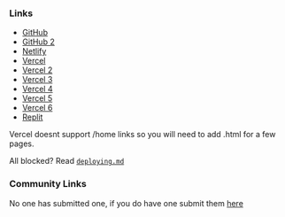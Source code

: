 ### Links
- [GitHub](https://nate-games.github.io/)
- [GitHub 2](https://nate-games2.github.io/)
- [Netlify](https://nate-games.netlify.app/)
- [Vercel](https://nate-games.vercel.app)
- [Vercel 2](https://nate-games2-github-8p33zrf70-nate-games2.vercel.app)
- [Vercel 3](https://nate-games2-github-io-git-main-nate-games2.vercel.app)
- [Vercel 4](https://nate-games2-github-io-nate-games2.vercel.app)
- [Vercel 5](https://nate-games-git-main-nate-games2.vercel.app)
- [Vercel 6](https://nate-games-9ioqknl5q-nate-games2.vercel.app)
- [Replit](https://nate-games.repl.co/)

Vercel doesnt support /home links so you will need to add .html for a few pages.

All blocked? Read [`deploying.md`](https://github.com/nate-games/nate-games.github.io/blob/main/deploying.md)

### Community Links
No one has submitted one, if you do have one submit them [here](https://docs.google.com/forms/d/e/1FAIpQLSeHFEk4rR1r98SnzdBStOPvv4zAr2OG-RkuajaafaFumVeHlQ/viewform)
